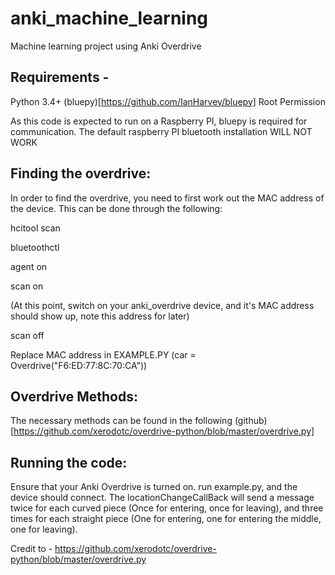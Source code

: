 # anki_machine_learning
Machine learning project using Anki Overdrive

## Requirements - 
Python 3.4+ 
(bluepy)[https://github.com/IanHarvey/bluepy]
Root Permission

As this code is expected to run on a Raspberry PI, bluepy is required for communication. The default raspberry PI bluetooth installation WILL NOT WORK

## Finding the overdrive:

In order to find the overdrive, you need to first work out the MAC address of the device. This can be done through the following:

hcitool scan  

bluetoothctl

agent on

scan on 

(At this point, switch on your anki_overdrive device, and it's MAC address should show up, note this address for later)

scan off

Replace MAC address in EXAMPLE.PY (car = Overdrive("F6:ED:77:8C:70:CA"))

## Overdrive Methods: 

The necessary methods can be found in the following (github)[https://github.com/xerodotc/overdrive-python/blob/master/overdrive.py] 

## Running the code:

Ensure that your Anki Overdrive is  turned on. run example.py, and the device should connect. The locationChangeCallBack will send a message twice for each curved piece (Once for entering, once for leaving), and three times for each straight piece (One for entering, one for entering the middle, one for leaving).  


Credit to - https://github.com/xerodotc/overdrive-python/blob/master/overdrive.py
